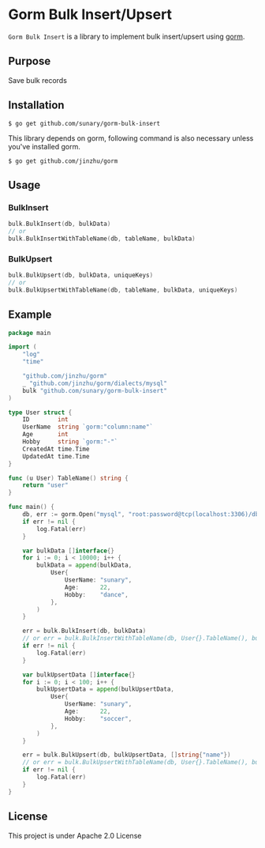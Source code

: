# Gorm Bulk Insert/Upsert

`Gorm Bulk Insert` is a library to implement bulk insert/upsert using [gorm](https://github.com/jinzhu/gorm).

## Purpose

Save bulk records

## Installation

`$ go get github.com/sunary/gorm-bulk-insert`

This library depends on gorm, following command is also necessary unless you've installed gorm.

`$ go get github.com/jinzhu/gorm`

## Usage

### BulkInsert

```go
bulk.BulkInsert(db, bulkData)
// or
bulk.BulkInsertWithTableName(db, tableName, bulkData)
```

### BulkUpsert

```go
bulk.BulkUpsert(db, bulkData, uniqueKeys)
// or
bulk.BulkUpsertWithTableName(db, tableName, bulkData, uniqueKeys)
```

## Example

```go
package main

import (
	"log"
	"time"

	"github.com/jinzhu/gorm"
	_ "github.com/jinzhu/gorm/dialects/mysql"
	bulk "github.com/sunary/gorm-bulk-insert"
)

type User struct {
	ID        int
	UserName  string `gorm:"column:name"`
	Age       int
	Hobby     string `gorm:"-"`
	CreatedAt time.Time
	UpdatedAt time.Time
}

func (u User) TableName() string {
	return "user"
}

func main() {
	db, err := gorm.Open("mysql", "root:password@tcp(localhost:3306)/db_name")
	if err != nil {
		log.Fatal(err)
	}

	var bulkData []interface{}
	for i := 0; i < 10000; i++ {
		bulkData = append(bulkData,
			User{
				UserName: "sunary",
				Age:      22,
				Hobby:    "dance",
			},
		)
	}

	err = bulk.BulkInsert(db, bulkData)
	// or err = bulk.BulkInsertWithTableName(db, User{}.TableName(), bulkData)
	if err != nil {
		log.Fatal(err)
	}

	var bulkUpsertData []interface{}
	for i := 0; i < 100; i++ {
		bulkUpsertData = append(bulkUpsertData,
			User{
				UserName: "sunary",
				Age:      22,
				Hobby:    "soccer",
			},
		)
	}

	err = bulk.BulkUpsert(db, bulkUpsertData, []string{"name"})
	// or err = bulk.BulkUpsertWithTableName(db, User{}.TableName(), bulkUpsertData, []string{"name"})
	if err != nil {
		log.Fatal(err)
	}
}

```

## License

This project is under Apache 2.0 License